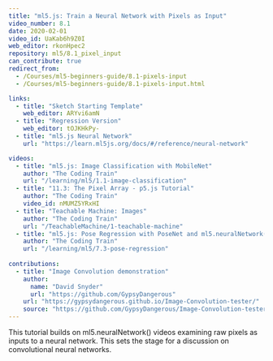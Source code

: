 ```yaml
---
title: "ml5.js: Train a Neural Network with Pixels as Input"
video_number: 8.1
date: 2020-02-01
video_id: UaKab6h9Z0I
web_editor: rkonHpec2
repository: ml5/8.1_pixel_input
can_contribute: true
redirect_from:
  - /Courses/ml5-beginners-guide/8.1-pixels-input
  - /Courses/ml5-beginners-guide/8.1-pixels-input.html

links:
  - title: "Sketch Starting Template"
    web_editor: ARYvi6amN
  - title: "Regression Version"
    web_editor: tOJKHkPy-
  - title: "ml5.js Neural Network"
    url: "https://learn.ml5js.org/docs/#/reference/neural-network"

videos:
  - title: "ml5.js: Image Classification with MobileNet"
    author: "The Coding Train"
    url: "/learning/ml5/1.1-image-classification"
  - title: "11.3: The Pixel Array - p5.js Tutorial"
    author: "The Coding Train"
    video_id: nMUMZ5YRxHI
  - title: "Teachable Machine: Images"
    author: "The Coding Train"
    url: "/TeachableMachine/1-teachable-machine"
  - title: "ml5.js: Pose Regression with PoseNet and ml5.neuralNetwork()"
    author: "The Coding Train"
    url: "/learning/ml5/7.3-pose-regression"
    
contributions:
  - title: "Image Convolution demonstration"
    author:
      name: "David Snyder"
      url: "https://github.com/GypsyDangerous"
    url: "https://gypsydangerous.github.io/Image-Convolution-tester/"
    source: "https://github.com/GypsyDangerous/Image-Convolution-tester"
---
```


This tutorial builds on ml5.neuralNetwork() videos examining raw pixels as inputs to a neural network. This sets the stage for a discussion on convolutional neural networks.
